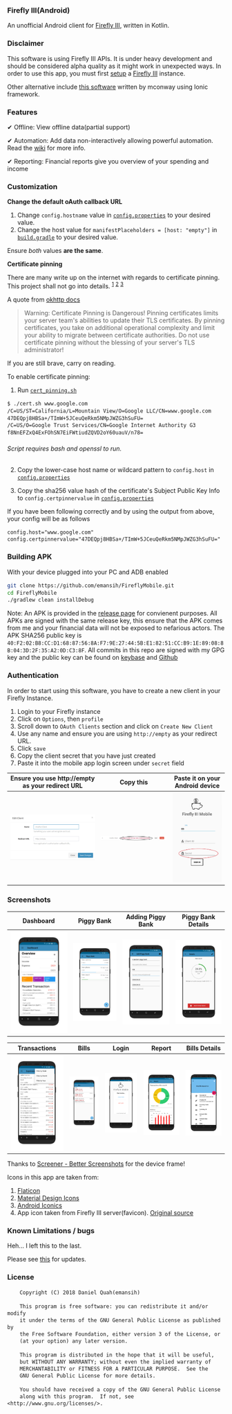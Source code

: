 ### Firefly III(Android)

An unofficial Android client for [Firefly III](https://github.com/firefly-iii/firefly-iii), written in Kotlin. 

### Disclaimer
This software is using Firefly III APIs. It is under heavy development and should be considered alpha quality as it might work in unexpected ways. In order to use this app, you must first [setup](https://firefly-iii.readthedocs.io/en/latest/installation/server.html) a [Firefly III](https://firefly-iii.org/) instance. 

Other alternative include [this software](https://github.com/mconway/firefly-app/) written by mconway using Ionic framework. 

### Features

✔ Offline: View offline data(partial support)

✔ Automation: Add data non-interactively allowing powerful automation. Read the [wiki](https://github.com/emansih/FireflyMobile/wiki/Automation-via-Android-Intents) for more info.

✔ Reporting: Financial reports give you overview of your spending and income 


### Customization

**Change the default oAuth callback URL**

1. Change `config.hostname` value in [`config.properties`](app/config.properties) to your desired value.
2. Change  the host value for `manifestPlaceholders = [host: "empty"]` in [`build.gradle`](app/build.gradle) to your desired value.

Ensure *both* values **are the same**.

**Certificate pinning**

There are many write up on the internet with regards to certificate pinning. This project shall not go into details.
<sup>[1](https://developer.android.com/training/articles/security-ssl)</sup> <sup>[2](https://medium.com/@appmattus/android-security-ssl-pinning-1db8acb6621e)</sup>
<sup>[3](https://security.stackexchange.com/a/29990)</sup>

A quote from [okhttp docs](http://square.github.io/okhttp/3.x/okhttp/okhttp3/CertificatePinner.html)

>Warning: Certificate Pinning is Dangerous!
Pinning certificates limits your server team's abilities to update their TLS certificates. By pinning certificates, 
you take on additional operational complexity and limit your ability to migrate between certificate authorities. Do not use certificate pinning without the blessing of your server's TLS administrator!

If you are still brave, carry on reading. 

To enable certificate pinning: 

1. Run [`cert_pinning.sh`](scripts/cert_pinning.sh) 
```bash
$ ./cert.sh www.google.com
/C=US/ST=California/L=Mountain View/O=Google LLC/CN=www.google.com
47DEQpj8HBSa+/TImW+5JCeuQeRkm5NMpJWZG3hSuFU=
/C=US/O=Google Trust Services/CN=Google Internet Authority G3
f8NnEFZxQ4ExFOhSN7EiFWtiudZQVD2oY60uauV/n78=
```
###### Script requires bash and openssl to run.

2. Copy the lower-case host name or wildcard pattern to `config.host` in
[`config.properties`](app/config.properties)

3. Copy the sha256 value hash of the certificate's Subject Public Key Info to `config.certpinnervalue` in 
[`config.properties`](app/config.properties)

If you have been following correctly and by using the output from above, your config will be as follows

```
config.host="www.google.com"
config.certpinnervalue="47DEQpj8HBSa+/TImW+5JCeuQeRkm5NMpJWZG3hSuFU="
```


### Building APK
With your device plugged into your PC and ADB enabled
```bash
git clone https://github.com/emansih/FireflyMobile.git
cd FireflyMobile
./gradlew clean installDebug
```

Note: An APK is provided in the [release page](https://github.com/emansih/FireflyMobile/releases) for convienent purposes. All APKs
are signed with the same release key, this ensure that the APK comes from me and your financial data will not be exposed to nefarious actors. The APK SHA256 public key is `40:F2:02:B8:CC:D1:68:87:56:8A:F7:9E:27:44:5B:E1:82:51:CC:B9:1E:89:08:8B:04:3D:2F:35:A2:0D:C3:8F`. All commits in this repo are signed with my GPG key and the public key can be found on [keybase](https://keybase.io/hisname/pgp_keys.asc) and [Github](https://api.github.com/users/emansih/gpg_keys)

### Authentication
In order to start using this software, you have to create a new client in your Firefly Instance. 
1. Login to your Firefly instance
2. Click on `Options`, then `profile`
3. Scroll down to `OAuth Clients` section and click on `Create New Client`
4. Use any name and ensure you are using `http://empty` as your redirect URL. 
5. Click `save`
6. Copy the client secret that you have just created
7. Paste it into the mobile app login screen under `secret` field

| Ensure you use http://empty as your redirect URL | Copy this    | Paste it on your Android device    |
| ------------------------------ | ------------------------------ | ------------------------------ |
| ![1](art/firefly-web-oauth-dialog.png) | ![2](art/firefly-web-oauth-string.png) | ![3](art/firefly-mobile-oauth.jpg) |


### Screenshots

| Dashboard | Piggy Bank | Adding Piggy Bank  | Piggy Bank Details |
| :-: | :-: | :-: | :-: |
| ![1](art/screenshot1.png) | ![3](art/screenshot3.png) | ![4](art/screenshot4.png) | ![5](art/screenshot5.png) |

| Transactions | Bills | Login | Report | Bills Details
| :-: | :-: | :-: | :-: | :-: |
| ![2](art/screenshot2.png) | ![6](art/screenshot6.png) | ![7](art/screenshot7.png) | ![8](art/screenshot8.png) | ![9](art/screenshot9.png)


Thanks to [Screener - Better Screenshots](https://play.google.com/store/apps/details?id=de.toastcode.screener&hl=en) for the device frame!

Icons in this app are taken from:
1. [Flaticon](https://www.flaticon.com/free-icon/piggy-bank-with-dollar-coin_21239)
2. [Material Design Icons](https://materialdesignicons.com)
3. [Android Iconics](https://github.com/mikepenz/Android-Iconics)
4. App icon taken from Firefly III server(favicon). [Original source](https://www.kissclipart.com/dinero-no-png-clipart-service-751-05-jh4t51/download-clipart.html)

### Known Limitations / bugs
Heh... I left this to the last.

Please see [this](https://github.com/emansih/FireflyMobile/projects/1) for updates. 

### License
```
    Copyright (C) 2018 Daniel Quah(emansih)

    This program is free software: you can redistribute it and/or modify
    it under the terms of the GNU General Public License as published by
    the Free Software Foundation, either version 3 of the License, or
    (at your option) any later version.

    This program is distributed in the hope that it will be useful,
    but WITHOUT ANY WARRANTY; without even the implied warranty of
    MERCHANTABILITY or FITNESS FOR A PARTICULAR PURPOSE.  See the
    GNU General Public License for more details.

    You should have received a copy of the GNU General Public License
    along with this program.  If not, see <http://www.gnu.org/licenses/>.
```
